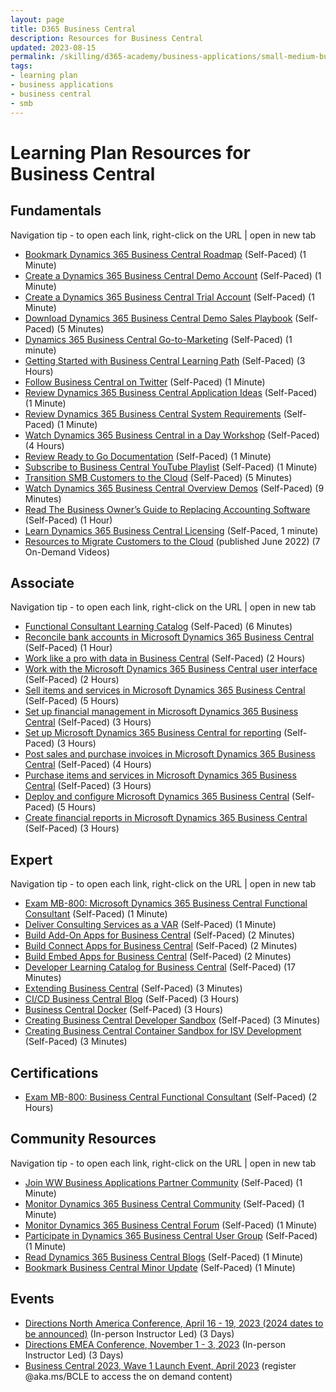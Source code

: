```yaml
---
layout: page
title: D365 Business Central
description: Resources for Business Central
updated: 2023-08-15
permalink: /skilling/d365-academy/business-applications/small-medium-business-smb/business-central
tags: 
- learning plan
- business applications
- business central
- smb
---
```


# Learning Plan Resources for Business Central

## Fundamentals 

Navigation tip - to open each link, right-click on the URL | open in new tab
* [Bookmark Dynamics 365 Business Central Roadmap](https://releaseplans.microsoft.com/en-US/?app=Business+Central) (Self-Paced) (1 Minute)
* [Create a Dynamics 365 Business Central Demo Account](https://cdx.transform.microsoft.com/my-tenants) (Self-Paced) (1 Minute)
* [Create a Dynamics 365 Business Central Trial Account](https://trials.dynamics.com/Dynamics365/Signup/BusinessCentral) (Self-Paced) (1 Minute)
* [Download Dynamics 365 Business Central Demo Sales Playbook](https://aka.ms/bizcentral/salestools) (Self-Paced) (5 Minutes)
* [Dynamics 365 Business Central Go-to-Marketing](https://dynamicspartners.transform.microsoft.com/smb) (Self-Paced) (1 minute)
* [Getting Started with Business Central Learning Path](https://docs.microsoft.com/en-us/learn/paths/get-started-dynamics-365-business-central/) (Self-Paced) (3 Hours)
* [Follow Business Central on Twitter](https://twitter.com/MSDYN365BC) (Self-Paced) (1 Minute)
* [Review Dynamics 365 Business Central Application Ideas](https://experience.dynamics.com/ideas/categories/?forum=e288ef32-82ed-e611-8101-5065f38b21f1&forumName=Dynamics%20365%20Business%20Central) (Self-Paced) (1 Minute)
* [Review Dynamics 365 Business Central System Requirements](https://learn.microsoft.com/en-us/dynamics365/business-central/dev-itpro/deployment/system-requirements-business-central-v22) (Self-Paced) (1 Minute)
* [Watch Dynamics 365 Business Central in a Day Workshop](https://aka.ms/bizcentral/workshop) (Self-Paced) (4 Hours)
* [Review Ready to Go Documentation](https://aka.ms/readytogo) (Self-Paced) (1 Minute)
* [Subscribe to Business Central YouTube Playlist](https://www.youtube.com/playlist?list=PLcakwueIHoT-wVFPKUtmxlqcG1kJ0oqq4) (Self-Paced) (1 Minute)
* [Transition SMB Customers to the Cloud](https://partner.microsoft.com/en-us/marketing/business-applications-smb?wt.mc_id=AID2420183_EML_6301784#tab-content-1) (Self-Paced) (5 Minutes)
* [Watch Dynamics 365 Business Central Overview Demos](https://dynamics.microsoft.com/en-us/business-central/demo/) (Self-Paced) (9 Minutes)
* [Read The Business Owner’s Guide to Replacing Accounting Software](https://info.microsoft.com/dynamics365-replacing-acct-software.html) (Self-Paced) (1 Hour)
* [Learn Dynamics 365 Business Central Licensing](https://dynamics.microsoft.com/en-us/business-central/pricing/) (Self-Paced, 1 minute)
* [Resources to Migrate Customers to the Cloud](https://msuspartners.eventbuilder.com/SMBMigrationEventsRecordings?source=Insideremail0517&wt.mc_id=AID3034966_EML_8001467) (published June 2022) (7 On-Demand Videos)

## Associate

Navigation tip - to open each link, right-click on the URL | open in new tab
* [Functional Consultant Learning Catalog](https://docs.microsoft.com/en-us/dynamics365/business-central/readiness/readiness-learning-functional-consultants) (Self-Paced) (6 Minutes)
* [Reconcile bank accounts in Microsoft Dynamics 365 Business Central](https://docs.microsoft.com/en-us/learn/paths/reconcile-bank-accounts-dynamics-365-business-central/) (Self-Paced) (1 Hour)
* [Work like a pro with data in Business Central](https://docs.microsoft.com/en-us/learn/paths/work-pro-data-dynamics-365-business-central/) (Self-Paced) (2 Hours)
* [Work with the Microsoft Dynamics 365 Business Central user interface](https://docs.microsoft.com/en-us/learn/paths/work-with-user-interface-dynamics-365-business-central/) (Self-Paced) (2 Hours)
* [Sell items and services in Microsoft Dynamics 365 Business Central](https://docs.microsoft.com/en-us/learn/paths/sell-items-services-dynamics-365-business-central/) (Self-Paced) (5 Hours)
* [Set up financial management in Microsoft Dynamics 365 Business Central](https://docs.microsoft.com/en-us/learn/paths/set-up-financial-management-dynamics-365-business-central/) (Self-Paced) (3 Hours)
* [Set up Microsoft Dynamics 365 Business Central for reporting](https://docs.microsoft.com/en-us/learn/paths/setup-reporting-dynamics-365-business-central/) (Self-Paced) (3 Hours)
* [Post sales and purchase invoices in Microsoft Dynamics 365 Business Central](https://docs.microsoft.com/en-us/learn/paths/post-sales-purchase-invoices-dynamics-365-business-central/) (Self-Paced) (4 Hours)
* [Purchase items and services in Microsoft Dynamics 365 Business Central](https://docs.microsoft.com/en-us/learn/paths/purchase-items-services-dynamics-365-business-central/) (Self-Paced) (3 Hours)
* [Deploy and configure Microsoft Dynamics 365 Business Central](https://docs.microsoft.com/en-us/learn/paths/deploy-configure-dynamics-365-business-central/) (Self-Paced) (5 Hours)
* [Create financial reports in Microsoft Dynamics 365 Business Central](https://docs.microsoft.com/en-us/learn/paths/create-financial-reports-dynamics-365-business-central/) (Self-Paced) (3 Hours)

## Expert

Navigation tip - to open each link, right-click on the URL | open in new tab
* [Exam MB-800: Microsoft Dynamics 365 Business Central Functional Consultant](https://docs.microsoft.com/en-us/learn/certifications/exams/mb-800) (Self-Paced) (1 Minute)
* [Deliver Consulting Services as a VAR](https://appsource.microsoft.com/en-us/marketplace/consulting-services?country=US&page=1&product=dynamics-365%3Bdynamics-365-business-central) (Self-Paced) (1 Minute)
* [Build Add-On Apps for Business Central](https://docs.microsoft.com/en-us/dynamics365/business-central/dev-itpro/developer/readiness/readiness-add-on-apps) (Self-Paced) (2 Minutes)
* [Build Connect Apps for Business Central](https://docs.microsoft.com/en-us/dynamics365/business-central/dev-itpro/developer/readiness/readiness-connect-apps) (Self-Paced) (2 Minutes)
* [Build Embed Apps for Business Central](https://docs.microsoft.com/en-us/dynamics365/business-central/dev-itpro/developer/readiness/readiness-embed-apps) (Self-Paced) (2 Minutes)
* [Developer Learning Catalog for Business Central](https://docs.microsoft.com/en-us/dynamics365/business-central/readiness/readiness-learning-developers) (Self-Paced) (17 Minutes)
* [Extending Business Central](https://docs.microsoft.com/en-us/dynamics365/business-central/about-develop-extensions) (Self-Paced) (3 Minutes)
* [CI/CD Business Central Blog](https://freddysblog.com/category/ci-cd/) (Self-Paced) (3 Hours)
* [Business Central Docker](https://freddysblog.com/category/docker/) (Self-Paced) (3 Hours)
* [Creating Business Central Developer Sandbox](https://docs.microsoft.com/en-us/dynamics365/business-central/dev-itpro/developer/devenv-sandbox-overview) (Self-Paced) (3 Minutes)
* [Creating Business Central Container Sandbox for ISV Development](https://docs.microsoft.com/en-us/dynamics365/business-central/dev-itpro/developer/devenv-get-started-container-sandbox) (Self-Paced) (3 Minutes)

## Certifications

* [Exam MB-800: Business Central Functional Consultant](https://docs.microsoft.com/en-us/learn/certifications/exams/mb-800) (Self-Paced) (2 Hours)

## Community Resources 

Navigation tip - to open each link, right-click on the URL | open in new tab
* [Join WW Business Applications Partner Community](https://www.microsoftpartnercommunity.com/t5/Business-Applications/ct-p/BizApps) (Self-Paced) (1 Minute)
* [Monitor Dynamics 365 Business Central Community](https://community.dynamics.com/business) (Self-Paced) (1 Minute)
* [Monitor Dynamics 365 Business Central Forum](https://community.dynamics.com/business/f/dynamics-365-business-central-forum) (Self-Paced) (1 Minute)
* [Participate in Dynamics 365 Business Central User Group](https://www.navug.com/home) (Self-Paced) (1 Minute)
* [Read Dynamics 365 Business Central Blogs](https://community.dynamics.com/business/b) (Self-Paced) (1 Minute)
* [Bookmark Business Central Minor Update](https://aka.ms/bclastminorupdate) (Self-Paced) (1 Minute)

## Events

* [Directions North America Conference, April 16 - 19, 2023 (2024 dates to be announced)](https://directionsna.com/) (In-person Instructor Led) (3 Days)
* [Directions EMEA Conference, November 1 - 3, 2023](https://directions4partners.com/events/directions-emea-2023/) (In-person Instructor Led) (3 Days)
* [Business Central 2023, Wave 1 Launch Event, April 2023](aka.ms/bcle) (register @aka.ms/BCLE to access the on demand content)
